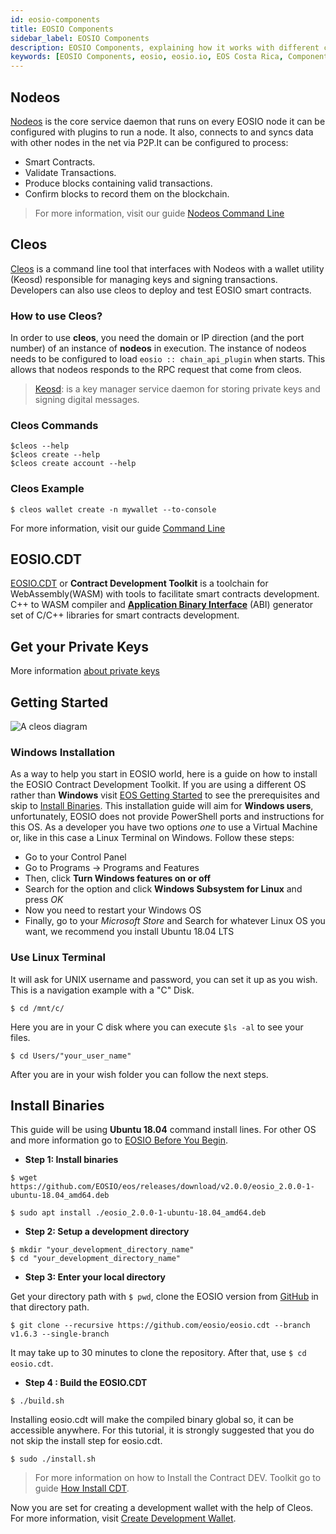 ```yaml
---
id: eosio-components
title: EOSIO Components
sidebar_label: EOSIO Components
description: EOSIO Components, explaining how it works with different components like React and how to use it.
keywords: [EOSIO Components, eosio, eosio.io, EOS Costa Rica, Components EOSIO, Blockchain Components, React js, react, React Components]
---
```


## Nodeos

[Nodeos](https://developers.eos.io/manuals/eos/latest/nodeos/index) is the core service daemon that runs on every EOSIO node it can be configured with plugins to run a node. It also, connects to and syncs data with other nodes in the net via P2P.It can be configured to process:

* Smart Contracts.
* Validate Transactions.
* Produce blocks containing valid transactions.
* Confirm blocks to record them on the blockchain.

>For more information, visit our guide [Nodeos Command Line](https://docs.edenia.com/docs/tools/nodeos-command-line-reference)

## Cleos

[Cleos](https://developers.eos.io/manuals/eos/latest/cleos/index) is a command line tool that interfaces with Nodeos with a wallet utility (Keosd) responsible for managing keys and signing transactions. Developers can also use cleos to deploy and test EOSIO smart contracts.

### How to use Cleos?

In order to use **cleos**, you need the domain or IP direction (and the port number) of an instance of **nodeos** in execution. The instance of nodeos needs to be configured to load `eosio :: chain_api_plugin` when starts. This allows that nodeos responds to the RPC request that come from cleos.

> [Keosd](https://developers.eos.io/manuals/eos/latest/keosd/index): is a key manager service daemon for storing private keys and signing digital messages. 

### Cleos Commands

```shell 
$cleos --help
$cleos create --help
$cleos create account --help
```

### Cleos Example 
```shell
$ cleos wallet create -n mywallet --to-console
```

For more information, visit our guide [Command Line](https://docs.edenia.com/docs/tools/command-line)

## EOSIO.CDT

[EOSIO.CDT](https://developers.eos.io/manuals/eosio.cdt/latest/index) or **Contract Development Toolkit** is a toolchain for WebAssembly(WASM) with tools to facilitate smart contracts development. C++ to WASM compiler and [**Application Binary Interface**](https://developers.eos.io/manuals/eosio.cdt/latest/best-practices/abi/understanding-abi-files) (ABI) generator set of C/C++ libraries for smart contracts development.

## Get your Private Keys

More information [about private keys](https://docs.edenia.com/docs/blockchain-web3/eos-learn/private-keys)

## Getting Started

![A cleos diagram](/img/diagrams/cleos.webp)

### Windows Installation

As a way to help you start in EOSIO world, here is a guide on how to install the EOSIO Contract Development Toolkit.
If you are using a different OS rather than **Windows** visit [EOS Getting Started](https://developers.eos.io/welcome/latest/getting-started/development-environment/before-you-begin) to see the prerequisites and skip to [Install Binaries](#install-binaries).
This installation guide will aim for **Windows users**, unfortunately, EOSIO does not provide PowerShell ports and instructions for this OS. As a developer you have two options *one* to use a Virtual Machine or, like in this case a Linux Terminal on Windows. Follow these steps:

- Go to your Control Panel
- Go to Programs -> Programs and Features
- Then, click **Turn Windows features on or off**
- Search for the option and click **Windows Subsystem for Linux** and press *OK*
- Now you need to restart your Windows OS
- Finally, go to your *Microsoft Store* and Search for whatever Linux OS you want, we recommend you install Ubuntu 18.04 LTS


### Use Linux Terminal

It will ask for UNIX username and password, you can set it up as you wish.
This is a navigation example with a "C" Disk.

```shell
$ cd /mnt/c/
```
Here you are in your C disk where you can execute `$ls -al` to see your files.

```shell
$ cd Users/"your_user_name"
```
After you are in your wish folder you can follow the next steps.

## Install Binaries

This guide will be using **Ubuntu 18.04** command install lines. For other OS and more information go to [EOSIO Before You Begin](https://developers.eos.io/welcome/latest/getting-started/development-environment/before-you-begin).

* **Step 1: Install binaries**

```shell
$ wget https://github.com/EOSIO/eos/releases/download/v2.0.0/eosio_2.0.0-1-ubuntu-18.04_amd64.deb
```
```shell
$ sudo apt install ./eosio_2.0.0-1-ubuntu-18.04_amd64.deb
```

* **Step 2: Setup a development directory**

```shell
$ mkdir "your_development_directory_name"
$ cd "your_development_directory_name"
```

* **Step 3: Enter your local directory**

Get your directory path with `$ pwd`, clone the EOSIO version from [GitHub](https://github.com/EOSIO/eos/blob/master/README.md) in that directory path.

```shell
$ git clone --recursive https://github.com/eosio/eosio.cdt --branch v1.6.3 --single-branch
```

It may take up to 30 minutes to clone the repository. After that, use `$ cd eosio.cdt`.

* **Step 4 : Build the EOSIO.CDT**

```shell
$ ./build.sh
```
Installing eosio.cdt will make the compiled binary global so, it can be accessible anywhere. For this tutorial, it is strongly suggested that you do not skip the install step for eosio.cdt.

```shell
$ sudo ./install.sh
```
>For more information on how to Install the Contract DEV. Toolkit go to guide [How Install CDT](https://developers.eos.io/welcome/latest/getting-started/development-environment/install-the-CDT).

Now you are set for creating a development wallet with the help of Cleos. For more information, visit [Create Development Wallet](https://developers.eos.io/welcome/latest/getting-started/development-environment/create-development-wallet).
